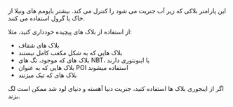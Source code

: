 این پارامتر بلاکی که زیر آب جنریت می شود را کنترل می کند. بیشتر بایومم های ونیلا از خاک یا گرول استفاده می کنند.

از استفاده از بلاک های پیچیده خودداری کنید، مثلا:

* بلاک های شفاف
* بلاک هایی که به شکل مکعب کامل نیستند
* بلاک های که موجود، تگ های NBT، یا اینونتوری دارند
* بلاک هایی که به عنوان POI استفاده میشوند
* بلاک های که تیک میزنند

اگر از اینجوری بلاک ها استفاده کنید،‌ جنریت دنیا آهسته و دنیای لود شد ممکن است لگ بزند.